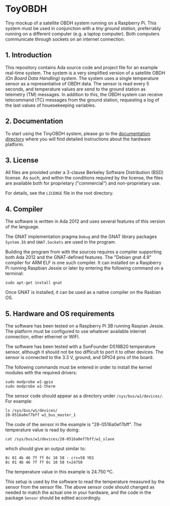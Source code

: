 # ToyOBDH

Tiny mockup of a satellite OBDH system running on a Raspberry Pi. This
system must be used in conjunction with a *tiny ground station*, preferrably
running on a different computer (e.g. a laptop computer). Both computers
communicate through sockets on an internet connection.

## 1. Introduction

This repository contains Ada source code and project file for an example 
real-time system. The system is a very simplified version of a satellite
OBDH *(On Board Data Handling)* system. The system uses a single temperature
sensor as a representative of OBDH data. The sensor is read every 5 seconds,
and temperature values are send to the ground station as telemetry (TM) messages.
In addition to this, the OBDH system can receive telecommand (TC) messages from
the ground station, requesting a log of the last values of houesekeeping
variables. 


## 2. Documentation

To start using the TinyOBDH system, please go to the [documentation directory](doc/)
where you will find detailed instructions about the hardware platform.


## 3. License

All files are provided under a 3-clause Berkeley Software Distribution (BSD)
license. As such, and within the conditions required by the license, the files
are available both for proprietary ("commercial") and non-proprietary use.

For details, see the `LICENSE` file in the root directory.


## 4. Compiler

The software is written in Ada 2012 and uses several features of this version
of the language.

The GNAT implementation pragma `Debug` and the GNAT library packages `System.IO`
and `GNAT.Sockets` are used in the program.

Building the program from with the sources requires a compiler supporting both Ada
2012 and the GNAT-defined features. The "Debian gnat 4.9" compiler for ARM ELF 
is one such compiler. It can installed on a Raspberry Pi running Raspbian Jessie 
or later by entering the following command on a terminal:

```shell
sudo apt-get install gnat
```

Once GNAT is installed, it can be used as a native compiler on the Rasbian OS.


## 5. Hardware and OS requirements

The software has been tested on a Raspberry Pi 3B running Raspian Jessie. The
platform must be configured to use whatever available internet connection,
either ethernet or WIFI. 

The software has been tested with a SunFounder DS18B20 temperature sensor, although
it should not be too difficult to port it to other devices. The sensor is connected 
to the 3.3 V, ground, and GPIO4 pins of the board.

The following commands must be entered in order to install the kernel  modules with 
the required drivers:

```shell
sudo modprobe w1-gpio
sudo modprobe w1-therm
```

The sensor code should appear as a directory under `/sys/bus/w1/devices/`. For example:

```shell
ls /sys/bus/w1/devices/
28-0516a0ef7bff w1_bus_master_1
```
The code of the sensor in the example is "28-0516a0ef7bff". The temperature value is
read by doing:

```shell
cat /sys/bus/w1/devices/28-0516a0ef7bff/w1_slave
```
which should give an output similar to:

```shell
8c 01 4b 46 7f ff 0c 10 58 : crc=58 YES
8c 01 4b 46 7f ff 0c 10 58 t=24750
```

The temperature value in this example is 24.750 ºC.

This setup is used by the software to read the temperature measured by the sensor
from the sensor file. The above sensor code should changed as needed to match
the actual one in your hardware, and the code in the package `Sensor` should
be edited accordingly.


